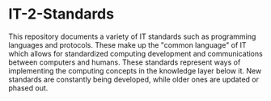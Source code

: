 # IT-2-Standards
This repository documents a variety of IT standards such as programming languages and protocols. These make up the "common language" of IT which allows for standardized computing development and communications between computers and humans. These standards represent ways of implementing the computing concepts in the knowledge layer below it. New standards are constantly being developed, while older ones are updated or phased out.
